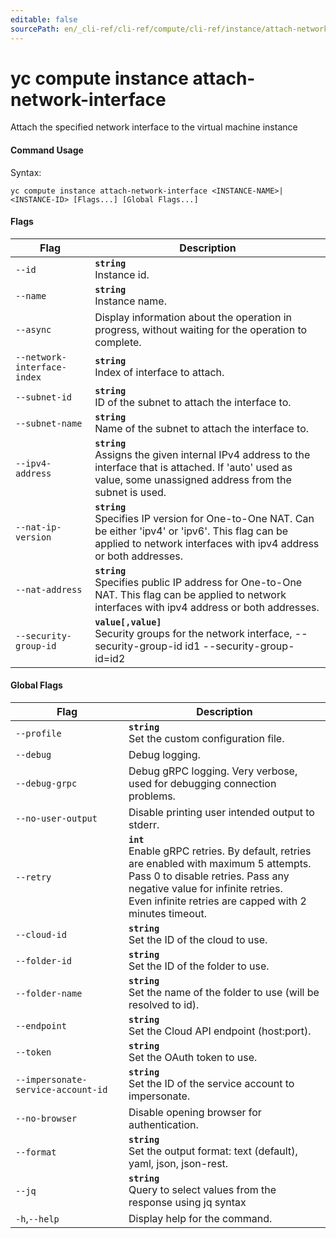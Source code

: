 ```yaml
---
editable: false
sourcePath: en/_cli-ref/cli-ref/compute/cli-ref/instance/attach-network-interface.md
---
```


# yc compute instance attach-network-interface

Attach the specified network interface to the virtual machine instance

#### Command Usage

Syntax: 

`yc compute instance attach-network-interface <INSTANCE-NAME>|<INSTANCE-ID> [Flags...] [Global Flags...]`

#### Flags

| Flag | Description |
|----|----|
|`--id`|<b>`string`</b><br/>Instance id.|
|`--name`|<b>`string`</b><br/>Instance name.|
|`--async`|Display information about the operation in progress, without waiting for the operation to complete.|
|`--network-interface-index`|<b>`string`</b><br/>Index of interface to attach.|
|`--subnet-id`|<b>`string`</b><br/>ID of the subnet to attach the interface to.|
|`--subnet-name`|<b>`string`</b><br/>Name of the subnet to attach the interface to.|
|`--ipv4-address`|<b>`string`</b><br/>Assigns the given internal IPv4 address to the interface that is attached. If 'auto' used as value, some unassigned address from the subnet is used.|
|`--nat-ip-version`|<b>`string`</b><br/>Specifies IP version for One-to-One NAT. Can be either 'ipv4' or 'ipv6'. This flag can be applied to network interfaces with ipv4 address or both addresses.|
|`--nat-address`|<b>`string`</b><br/>Specifies public IP address for One-to-One NAT. This flag can be applied to network interfaces with ipv4 address or both addresses.|
|`--security-group-id`|<b>`value[,value]`</b><br/>Security groups for the network interface, --security-group-id id1 --security-group-id=id2|

#### Global Flags

| Flag | Description |
|----|----|
|`--profile`|<b>`string`</b><br/>Set the custom configuration file.|
|`--debug`|Debug logging.|
|`--debug-grpc`|Debug gRPC logging. Very verbose, used for debugging connection problems.|
|`--no-user-output`|Disable printing user intended output to stderr.|
|`--retry`|<b>`int`</b><br/>Enable gRPC retries. By default, retries are enabled with maximum 5 attempts.<br/>Pass 0 to disable retries. Pass any negative value for infinite retries.<br/>Even infinite retries are capped with 2 minutes timeout.|
|`--cloud-id`|<b>`string`</b><br/>Set the ID of the cloud to use.|
|`--folder-id`|<b>`string`</b><br/>Set the ID of the folder to use.|
|`--folder-name`|<b>`string`</b><br/>Set the name of the folder to use (will be resolved to id).|
|`--endpoint`|<b>`string`</b><br/>Set the Cloud API endpoint (host:port).|
|`--token`|<b>`string`</b><br/>Set the OAuth token to use.|
|`--impersonate-service-account-id`|<b>`string`</b><br/>Set the ID of the service account to impersonate.|
|`--no-browser`|Disable opening browser for authentication.|
|`--format`|<b>`string`</b><br/>Set the output format: text (default), yaml, json, json-rest.|
|`--jq`|<b>`string`</b><br/>Query to select values from the response using jq syntax|
|`-h`,`--help`|Display help for the command.|
